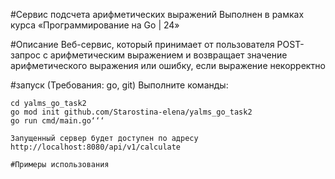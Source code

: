 

#Сервис подсчета арифметических выражений 
Выполнен в рамках курса «Программирование на Go | 24» 

#Описание 
Веб-сервис, который принимает от пользователя POST-запрос с арифметическим выражением и возвращает значение арифметического выражения или ошибку, если выражение некорректно 

#запуск
(Требования: go, git)
Выполните команды:
```git clone git@github.com:Starostina-elena/yalms_go_task2.git
cd yalms_go_task2
go mod init github.com/Starostina-elena/yalms_go_task2
go run cmd/main.go‘‘‘

Запущенный сервер будет доступен по адресу 
http://localhost:8080/api/v1/calculate

#Примеры использования 
